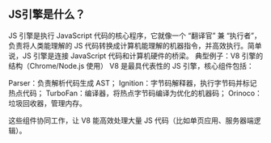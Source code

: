 ## JS引擎是什么？
JS 引擎是执行 JavaScript 代码的核心程序，它就像一个 “翻译官” 兼 “执行者”，负责将人类能理解的 JS 代码转换成计算机能理解的机器指令，并高效执行。简单说，JS 引擎是连接 JavaScript 代码和计算机硬件的桥梁。
典型例子：V8 引擎的结构（Chrome/Node.js 使用）
V8 是最具代表性的 JS 引擎，核心组件包括：

Parser：负责解析代码生成 AST；
Ignition：字节码解释器，执行字节码并标记热点代码；
TurboFan：编译器，将热点字节码编译为优化的机器码；
Orinoco：垃圾回收器，管理内存。

这些组件协同工作，让 V8 能高效处理大量 JS 代码（比如单页应用、服务器端逻辑）。